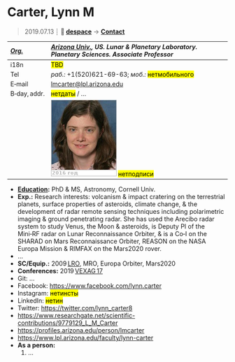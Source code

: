 # Carter, Lynn M
> 2019.07.13 ┊ **🚀 [despace](index.md)** → **[Contact](contact.md)**

|*[Org.](contact.md)*|*[Arizona Univ.](arizona_univ.md), US. Lunar & Planetary Laboratory. Planetary Sciences. Associate Professor*|
|:--|:--|
|i18n| <mark>TBD</mark> |
|Tel|*раб.:* +1(520)621-69-63; *моб.:* <mark>нетмобильного</mark> |
|E‑mail| <lmcarter@lpl.arizona.edu> |
|B‑day, addr.| <mark>нетдаты</mark> / … |
|| [![](f/contact/c/carter_001_photo_thumb.jpg)](f/contact/c/carter_001_photo.jpg) <mark>нетподписи</mark> |

   - **[Education](edu.md):** PhD & MS, Astronomy, Cornell Univ.
   - **Exp.:** Research interests: volcanism & impact cratering on the terrestrial planets, surface properties of asteroids, climate change, & the development of radar remote sensing techniques including polarimetric imaging & ground penetrating radar. She has used the Arecibo radar system to study Venus, the Moon & asteroids, is Deputy PI of the Mini‑RF radar on Lunar Reconnaissance Orbiter, & is a Co‑I on the SHARAD on Mars Reconnaissance Orbiter, REASON on the NASA Europa Mission & RIMFAX on the Mars2020 rover.
   - …
   - **SC/Equip.:** 2009 [LRO](lunar_reconnaissance_orbiter.md), MRO, Europa Orbiter, Mars2020
   - **Conferences:** 2019 [VEXAG 17](vexag_2019.md)
   - Git: …
   - Facebook: <https://www.facebook.com/lynn.carter>
   - Instagram: <mark>нетинсты</mark>
   - LinkedIn: <mark>нетин</mark>
   - Twitter: <https://twitter.com/lynn_carter8>
   - <https://www.researchgate.net/scientific-contributions/9779129_L_M_Carter>
   - <https://profiles.arizona.edu/person/lmcarter>
   - <https://www.lpl.arizona.edu/faculty/lynn-carter>
   - **As a person:**
      1. …
